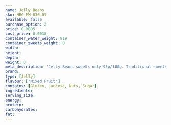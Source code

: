 ```yaml
---
name: Jelly Beans
sku: HBG-PM-036-01
available: false
purchase_option: 2
price: 0.0095
cost_price: 0.0038
container_water_weight: 919
container_sweets_weight: 0
width: 
height: 
depth: 
weight: 0
meta_description: 'Jelly Beans sweets only 95p/100g. Traditional sweets and more at Humbugs Confectionery Store. Specialists in satisfying your sweet tooth!'
brand: 
type: [Jelly]
flavour: ['Mixed Fruit']
contains: [Gluten, Lactose, Nuts, Sugar]
ingredients: 
serving_size: 
energy: 
protein: 
carbohydrates: 
fat: 
---
```

